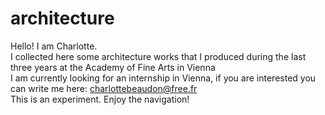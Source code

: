 # architecture

Hello! I am Charlotte.<br>
I collected here some architecture works that I produced during the last three years at the Academy of Fine Arts in Vienna<br>
I am currently looking for an internship in Vienna, if you are interested you can write me here: charlottebeaudon@free.fr<br>
This is an experiment. Enjoy the navigation!
